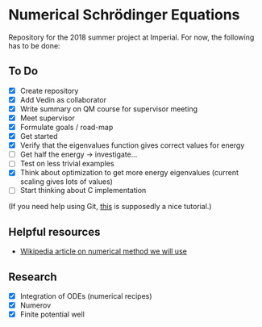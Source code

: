 # Numerical Schrödinger Equations

Repository for the 2018 summer project at Imperial. For now, the following has to
be done:

## To Do
- [x] Create repository
- [x] Add Vedin as collaborator
- [x] Write summary on QM course for supervisor meeting
- [x] Meet supervisor
- [x] Formulate goals / road-map
- [x] Get started
- [x] Verify that the eigenvalues function gives correct values for energy
- [ ] Get half the energy -> investigate...
- [ ] Test on less trivial examples
- [x] Think about optimization to get more energy eigenvalues (current scaling gives lots of values)
- [ ] Start thinking about C implementation

(If you need help using Git, [this](http://try.github.io) is supposedly a nice tutorial.)

## Helpful resources

- [Wikipedia article on numerical method we will use](https://en.wikipedia.org/wiki/Numerov%27s_method)

## Research
- [x] Integration of ODEs (numerical recipes)
- [x] Numerov
- [x] Finite potential well